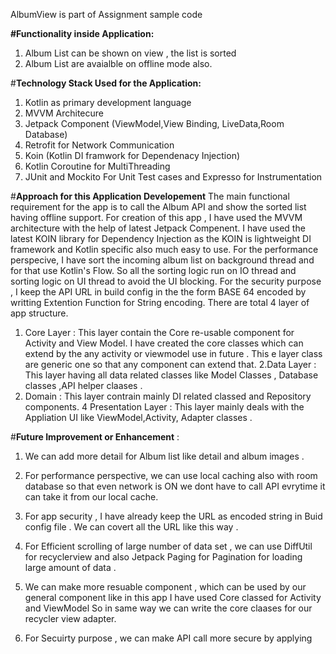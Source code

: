 
AlbumView is part of Assignment sample code

**#Functionality inside Application:**
1. Album List can be shown on view , the list is sorted
2. Album List are avaialble on offline mode also.

#**Technology Stack Used for the Application:**

1. Kotlin as primary development language
2. MVVM Architecure
3. Jetpack Component (ViewModel,View Binding, LiveData,Room Database)
4. Retrofit for Network Communication
5. Koin (Kotlin DI framwork for Dependenacy Injection)
6. Kotlin Coroutine for MultiThreading
7. JUnit and Mockito For Unit Test cases and Expresso for Instrumentation

#**Approach for this Application Developement**
  The main functional requirement for the app is to call the Album API and show the sorted list having offline support.
For creation of this app , I have used the MVVM architecture with the help of latest Jetpack Compenent.
I have used the latest KOIN library for Dependency Injection as the KOIN is lightweight DI framework and Kotlin specific also much easy to use. 
For the performance perspecive, I have sort the incoming album list on background thread and for that use Kotlin's Flow. So all the sorting logic run on IO thread and sorting logic on UI thread to avoid the UI blocking.
For the security purpose , I keep the API URL in build config in the the form BASE 64 encoded by writting Extention Function for String encoding.
There are total 4 layer of app structure.
1. Core Layer :
  This layer contain the Core re-usable component for Activity and View Model. I have created the core classes which can extend by the any activity or viewmodel use in future .     This e layer class are generic one so that any component can extend that.
2.Data Layer :
  This layer having all data related classes like Model Classes , Database classes ,API helper claases .
3. Domain :
    This layer contrain mainly DI related classed and Repository components.
4 Presentation Layer :
  This layer mainly deals with the Appliation UI like ViewModel,Activity, Adapter classes .

#**Future Improvement or Enhancement** :
1. We can add more detail for Album list like detail and album images . 
2. For performance perspective, we can use local caching also with room database so that even network is ON we dont have to call API evrytime it can take it from our local cache.
3. For app security , I have already keep the URL as encoded string in Buid config file . We can covert all the URL like this way .
4. For Efficient scrolling of large number of data set , we can use DiffUtil for recyclerview and also Jetpack Paging for Pagination for loading large amount of data .
5. We can make more resuable component , which can be used by our general component like in this app I have used Core classed for Activity and ViewModel So in same way we can write the core claases for our recycler view adapter.

7. For Secuirty purpose , we can make API call more secure by applying 
